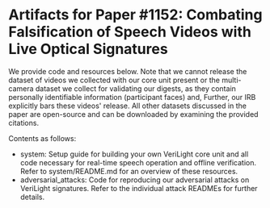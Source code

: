 # Artifacts for Paper #1152: Combating Falsification of Speech Videos with Live Optical Signatures

We provide code and resources below. Note that we cannot release the dataset of videos we collected with our core unit present or the multi-camera dataset we collect for validating our digests, as they contain personally identifiable information (participant faces) and, Further, our IRB explicitly bars these videos' release. All other datasets discussed in the paper are open-source and can be downloaded by examining the provided citations.

Contents as follows:
- system: Setup guide for building your own VeriLight core unit and all code necessary for real-time speech operation and offline verification. Refer to system/README.md for an overview of these resources.
- adversarial_attacks: Code for reproducing our adversarial attacks on VeriLight signatures. Refer to the individual attack READMEs for further details.